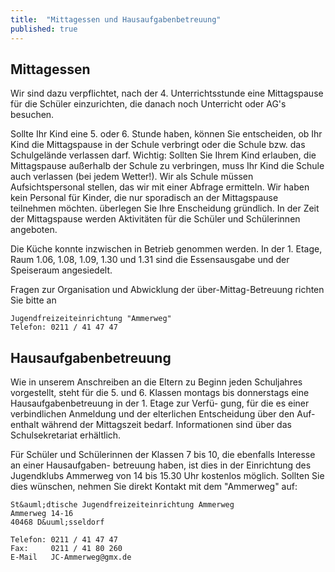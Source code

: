 ```yaml
---
title:  "Mittagessen und Hausaufgabenbetreuung"
published: true
---
```


## Mittagessen

Wir sind dazu verpflichtet, nach der 4. <!-- TODO Check: Ist das nicht ab der 4. Stunde, statt der 6. Stunde? --> Unterrichtsstunde eine Mittagspause f&uuml;r die Sch&uuml;ler einzurichten, die danach noch Unterricht oder AG's besuchen.

Sollte Ihr Kind eine 5. oder 6. Stunde haben, k&ouml;nnen Sie entscheiden, ob Ihr Kind die Mittagspause in der Schule verbringt oder die Schule bzw. das Schulgel&auml;nde verlassen darf. Wichtig: Sollten Sie Ihrem Kind erlauben, die Mittagspause au&szlig;erhalb der Schule zu verbringen, muss Ihr Kind die Schule auch verlassen (bei jedem Wetter!). Wir als Schule m&uuml;ssen Aufsichtspersonal stellen, das wir mit einer Abfrage ermitteln. Wir haben kein Personal f&uuml;r Kinder, die nur sporadisch an der Mittagspause teilnehmen m&ouml;chten. &uuml;berlegen Sie Ihre Enscheidung gr&uuml;ndlich. In der Zeit der Mittagspause werden Aktivit&auml;ten f&uuml;r die Sch&uuml;ler und Sch&uuml;lerinnen angeboten.

Die K&uuml;che konnte inzwischen in Betrieb genommen werden. In der 1. Etage, Raum 1.06, 1.08, 1.09, 1.30 und 1.31 sind die Essensausgabe und der Speiseraum angesiedelt. 

Fragen zur Organisation und Abwicklung der &uuml;ber-Mittag-Betreuung richten Sie bitte an 

	Jugendfreizeiteinrichtung "Ammerweg"
	Telefon: 0211 / 41 47 47 

## Hausaufgabenbetreuung

Wie in unserem Anschreiben an die Eltern zu Beginn jeden Schuljahres vorgestellt, steht f&uuml;r die 
5. und 6. Klassen montags bis donnerstags eine Hausaufgabenbetreuung in der 1. Etage zur Verf&uuml;-
gung, f&uuml;r die es einer verbindlichen Anmeldung und der elterlichen Entscheidung &uuml;ber den Auf-
enthalt w&auml;hrend der Mittagszeit bedarf. Informationen sind &uuml;ber das Schulsekretariat erh&auml;ltlich.

F&uuml;r Sch&uuml;ler und Sch&uuml;lerinnen der Klassen 7 bis 10, die ebenfalls Interesse an einer Hausaufgaben-
betreuung haben, ist dies in der Einrichtung des Jugendklubs Ammerweg von 14 bis 15.30 Uhr kostenlos m&ouml;glich. Sollten Sie dies w&uuml;nschen, nehmen Sie direkt Kontakt mit dem "Ammerweg" auf:

	St&auml;dtische Jugendfreizeiteinrichtung Ammerweg
	Ammerweg 14-16
	40468 D&uuml;sseldorf
	
	Telefon: 0211 / 41 47 47
	Fax:     0211 / 41 80 260
	E-Mail   JC-Ammerweg@gmx.de
